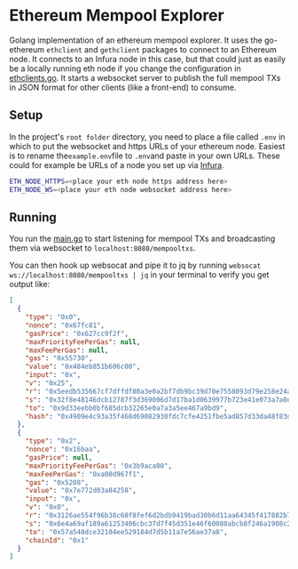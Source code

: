 # Ethereum Mempool Explorer

Golang implementation of an ethereum mempool explorer. It uses the go-ethereum `ethclient` and `gethclient` packages
to connect to an Ethereum node. It connects to an Infura node in this case, but that could just as easily be a
locally running eth node if you change the configuration in [ethclients.go](cmd/datacollection/ethclients.go).
It starts a websocket server to publish the full mempool TXs in JSON format for other clients (like a front-end) to
consume.

## Setup

In the project's `root folder` directory, you need to place a file called `.env` in which to put the websocket and https
URLs of your ethereum node. Easiest is to rename the`example.env`file to `.env`and paste in your own URLs. These could
for example be URLs of a node you set up via [Infura](https://infura.io/).

```bash
ETH_NODE_HTTPS=<place your eth node https address here>
ETH_NODE_WS=<place your eth node websocket address here>
```

## Running

You run the [main.go](cmd/websocketserver/main.go) to start listening for mempool TXs and broadcasting them via
websocket to `localhost:8080/mempooltxs`.

You can then hook up websocat and pipe it to jq by running `websocat ws://localhost:8080/mempooltxs | jq` in your
terminal to verify you get output like:

```json
[
  {
    "type": "0x0",
    "nonce": "0x67fc81",
    "gasPrice": "0x627cc9f2f",
    "maxPriorityFeePerGas": null,
    "maxFeePerGas": null,
    "gas": "0x55730",
    "value": "0x484eb851b606c00",
    "input": "0x",
    "v": "0x25",
    "r": "0x5eedb535667cf7dffdf80a3e0a2bf7db9bc39d70e7558093d79e258e24ace3cd",
    "s": "0x32f8e48146dcb12787f3d369006d7d17ba1d0639977b723e41e073a7a0e6339e",
    "to": "0x9d33eebb0bf685dcb32265e0a7a3a5ee467a9bd9",
    "hash": "0x4909e4c93a35f468d69082930fdc7cfe4251fbe5ad857d33da48f83d52619b21"
  },
  {
    "type": "0x2",
    "nonce": "0x16baa",
    "gasPrice": null,
    "maxPriorityFeePerGas": "0x3b9aca00",
    "maxFeePerGas": "0xa00d967f1",
    "gas": "0x5208",
    "value": "0x7e772d03a84258",
    "input": "0x",
    "v": "0x0",
    "r": "0x3126ae554f96b38c60f8fef6d2bdb9419bad30b6d11aa64345f417882b77b9cb",
    "s": "0x6e4a69af189a61253406cbc37d7f45d351e46f60088abcb8f246a1908c2aa1fc",
    "to": "0x57a548dce32104ee529184d7d5b11a7e56ae37a8",
    "chainId": "0x1"
  }
]
```


